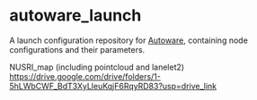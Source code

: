 # autoware_launch

A launch configuration repository for [Autoware](https://github.com/autowarefoundation/autoware), containing node configurations and their parameters.

NUSRI_map (including pointcloud and lanelet2) https://drive.google.com/drive/folders/1-5hLWbCWF_BdT3XyLleuKqjF6RqyRD83?usp=drive_link
